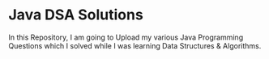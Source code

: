 # Java DSA Solutions
In this Repository,
I am going to Upload my various Java Programming Questions which I solved while I was learning Data Structures & Algorithms.                 

